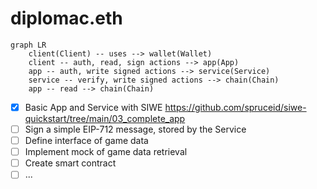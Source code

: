 # diplomac.eth

```mermaid
graph LR
    client(Client) -- uses --> wallet(Wallet)
    client -- auth, read, sign actions --> app(App)
    app -- auth, write signed actions --> service(Service)
    service -- verify, write signed actions --> chain(Chain)
    app -- read --> chain(Chain)
```

- [x] Basic App and Service with SIWE https://github.com/spruceid/siwe-quickstart/tree/main/03_complete_app
- [ ] Sign a simple EIP-712 message, stored by the Service
- [ ] Define interface of game data
- [ ] Implement mock of game data retrieval
- [ ] Create smart contract
- [ ] ...
